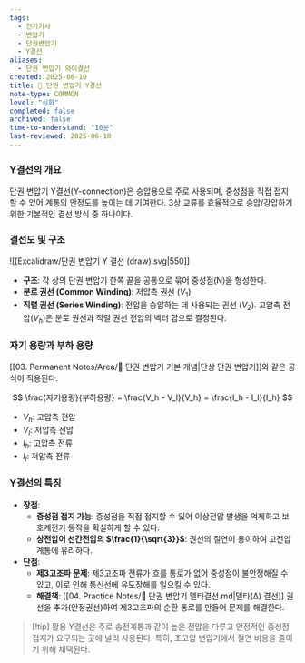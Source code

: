 ```yaml
---
tags:
  - 전기기사
  - 변압기
  - 단권변압기
  - Y결선
aliases:
  - 단권 변압기 와이결선
created: 2025-06-10
title: 📝 단권 변압기 Y결선
note-type: COMMON
level: "심화"
completed: false
archived: false
time-to-understand: "10분"
last-reviewed: 2025-06-10
---
```



### Y결선의 개요
단권 변압기 Y결선(Y-connection)은 승압용으로 주로 사용되며, 중성점을 직접 접지할 수 있어 계통의 안정도를 높이는 데 기여한다. 3상 교류를 효율적으로 승압/강압하기 위한 기본적인 결선 방식 중 하나이다.

### 결선도 및 구조
![[Excalidraw/단권 변압기 Y 결선 (draw).svg|550]]

- **구조**: 각 상의 단권 변압기 한쪽 끝을 공통으로 묶어 중성점(N)을 형성한다.
- **분로 권선 (Common Winding)**: 저압측 권선 ($V_1$)
- **직렬 권선 (Series Winding)**: 전압을 승압하는 데 사용되는 권선 $(V_{2})$. 고압측 전압($V_h$)은 분로 권선과 직렬 권선 전압의 벡터 합으로 결정된다.

### 자기 용량과 부하 용량
[[03. Permanent Notes/Area/📝 단권 변압기 기본 개념|단상 단권 변압기]]와 같은 공식이 적용된다.

$$
\frac{자기용량}{부하용량} = \frac{V_h - V_l}{V_h} = \frac{I_h - I_l}{I_h}
$$
- $V_h$: 고압측 전압
- $V_l$: 저압측 전압
- $I_h$: 고압측 전류
- $I_l$: 저압측 전류


### Y결선의 특징
- **장점**:
    - **중성점 접지 가능**: 중성점을 직접 접지할 수 있어 이상전압 발생을 억제하고 보호계전기 동작을 확실하게 할 수 있다.
    - **상전압이 선간전압의 $\frac{1}{\sqrt{3}}$**: 권선의 절연이 용이하여 고전압 계통에 유리하다.
- **단점**:
    - **제3고조파 문제**: 제3고조파 전류가 흐를 통로가 없어 중성점이 불안정해질 수 있고, 이로 인해 통신선에 유도장해를 일으킬 수 있다.
    - **해결책**: [[04. Practice Notes/📝 단권 변압기 델타결선.md|델타(Δ) 결선]] 권선을 추가(안정권선)하여 제3고조파의 순환 통로를 만들어 문제를 해결한다.

>[!tip] 활용
>Y결선은 주로 송전계통과 같이 높은 전압을 다루고 안정적인 중성점 접지가 요구되는 곳에 널리 사용된다. 특히, 초고압 변압기에서 절연 비용을 줄이기 위해 채택된다. 
